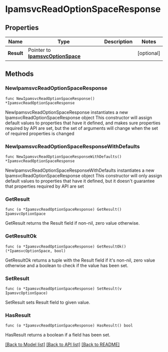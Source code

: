 # IpamsvcReadOptionSpaceResponse

## Properties

Name | Type | Description | Notes
------------ | ------------- | ------------- | -------------
**Result** | Pointer to [**IpamsvcOptionSpace**](IpamsvcOptionSpace.md) |  | [optional] 

## Methods

### NewIpamsvcReadOptionSpaceResponse

`func NewIpamsvcReadOptionSpaceResponse() *IpamsvcReadOptionSpaceResponse`

NewIpamsvcReadOptionSpaceResponse instantiates a new IpamsvcReadOptionSpaceResponse object
This constructor will assign default values to properties that have it defined,
and makes sure properties required by API are set, but the set of arguments
will change when the set of required properties is changed

### NewIpamsvcReadOptionSpaceResponseWithDefaults

`func NewIpamsvcReadOptionSpaceResponseWithDefaults() *IpamsvcReadOptionSpaceResponse`

NewIpamsvcReadOptionSpaceResponseWithDefaults instantiates a new IpamsvcReadOptionSpaceResponse object
This constructor will only assign default values to properties that have it defined,
but it doesn't guarantee that properties required by API are set

### GetResult

`func (o *IpamsvcReadOptionSpaceResponse) GetResult() IpamsvcOptionSpace`

GetResult returns the Result field if non-nil, zero value otherwise.

### GetResultOk

`func (o *IpamsvcReadOptionSpaceResponse) GetResultOk() (*IpamsvcOptionSpace, bool)`

GetResultOk returns a tuple with the Result field if it's non-nil, zero value otherwise
and a boolean to check if the value has been set.

### SetResult

`func (o *IpamsvcReadOptionSpaceResponse) SetResult(v IpamsvcOptionSpace)`

SetResult sets Result field to given value.

### HasResult

`func (o *IpamsvcReadOptionSpaceResponse) HasResult() bool`

HasResult returns a boolean if a field has been set.


[[Back to Model list]](../README.md#documentation-for-models) [[Back to API list]](../README.md#documentation-for-api-endpoints) [[Back to README]](../README.md)


